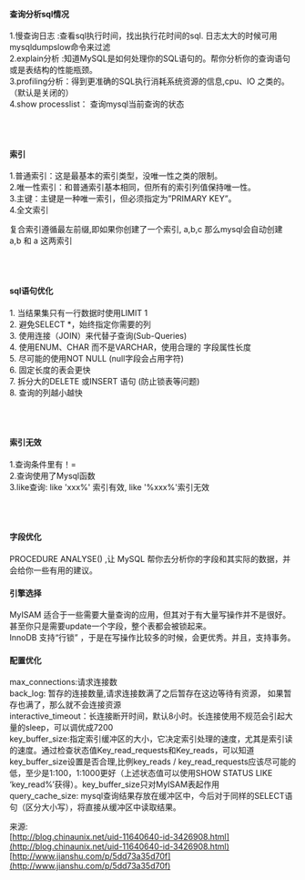 <h4>查询分析sql情况</h4>
<p>
1.慢查询日志 :查看sql执行时间，找出执行花时间的sql. 日志太大的时候可用mysqldumpslow命令来过滤</br>
2.explain分析 :知道MySQL是如何处理你的SQL语句的。帮你分析你的查询语句或是表结构的性能瓶颈。</br>
3.profiling分析：得到更准确的SQL执行消耗系统资源的信息,cpu、IO 之类的。（默认是关闭的）</br>
4.show processlist： 查询mysql当前查询的状态
</p>
<br><br>
<h4>索引</h4>
<p>
1.普通索引：这是最基本的索引类型，没唯一性之类的限制。</br>
2.唯一性索引：和普通索引基本相同，但所有的索引列值保持唯一性。</br>
3.主键：主键是一种唯一索引，但必须指定为”PRIMARY KEY”。</br>
4.全文索引</br>

复合索引遵循最左前缀,即如果你创建了一个索引,  a,b,c  那么mysql会自动创建 a,b  和 a 这两索引</br>
</p>
<br><br>
<h4>sql语句优化</h4>
<p>
1. 当结果集只有一行数据时使用LIMIT 1</br>
2. 避免SELECT *，始终指定你需要的列</br>
3. 使用连接（JOIN）来代替子查询(Sub-Queries)</br>
4. 使用ENUM、CHAR 而不是VARCHAR，使用合理的 字段属性长度</br>
5. 尽可能的使用NOT NULL (null字段会占用字符)</br>
6. 固定长度的表会更快</br>
7. 拆分大的DELETE 或INSERT 语句 (防止锁表等问题)</br>
8. 查询的列越小越快</br>
</p>
<br><br>
<h4>索引无效</h4>
<p>
1.查询条件里有！=</br>
2.查询使用了Mysql函数</br>
3.like查询: like 'xxx%' 索引有效, like '%xxx%'索引无效</br>
</p>
<br><br>
<h4>字段优化</h4>
<p>
PROCEDURE ANALYSE() ,让 MySQL 帮你去分析你的字段和其实际的数据，并会给你一些有用的建议。</br>
</p>

<h4>引擎选择</h4>
<p>
MyISAM 适合于一些需要大量查询的应用，但其对于有大量写操作并不是很好。甚至你只是需要update一个字段，整个表都会被锁起来。</br>
InnoDB 支持“行锁” ，于是在写操作比较多的时候，会更优秀。并且，支持事务。</br>
</p>
<h4>配置优化</h4>
<p>
max_connections:请求连接数</br>
back_log: 暂存的连接数量,请求连接数满了之后暂存在这边等待有资源， 如果暂存也满了，那么就不会连接资源</br>
interactive_timeout：长连接断开时间，默认8小时。长连接使用不规范会引起大量的sleep，可以调优成7200</br>
key_buffer_size:指定索引缓冲区的大小，它决定索引处理的速度，尤其是索引读的速度。通过检查状态值Key_read_requests和Key_reads，可以知道key_buffer_size设置是否合理,比例key_reads / key_read_requests应该尽可能的低，至少是1:100，1:1000更好（上述状态值可以使用SHOW STATUS LIKE ‘key_read%’获得）。key_buffer_size只对MyISAM表起作用</br>
query_cache_size: mysql查询结果存放在缓冲区中，今后对于同样的SELECT语句（区分大小写），将直接从缓冲区中读取结果。
</p>



来源:<br/>
[http://blog.chinaunix.net/uid-11640640-id-3426908.html](http://blog.chinaunix.net/uid-11640640-id-3426908.html)<br/>
[http://www.jianshu.com/p/5dd73a35d70f](http://www.jianshu.com/p/5dd73a35d70f)
